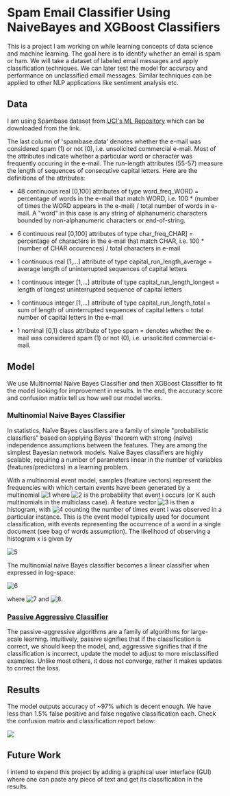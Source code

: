 # Spam Email Classifier Using NaiveBayes and XGBoost Classifiers

This is a project I am working on while learning concepts of data science and machine learning. The goal here is to identify whether an email is spam or ham. We will take a dataset of labeled email messages and apply classification techniques. We can later test the model for accuracy and performance on unclassified email messages. Similar techniques can be applied to other NLP applications like sentiment analysis etc.

## Data

I am using Spambase dataset from [UCI's ML Repository](https://archive.ics.uci.edu/ml/datasets/Spambase) which can be downloaded from the link.

The last column of 'spambase.data' denotes whether the e-mail was considered spam (1) or not (0), i.e. unsolicited commercial e-mail. Most of the attributes indicate whether a particular word or character was frequently occuring in the e-mail. The run-length attributes (55-57) measure the length of sequences of consecutive capital letters. Here are the definitions of the attributes:

- 48 continuous real [0,100] attributes of type word_freq_WORD
= percentage of words in the e-mail that match WORD, i.e. 100 * (number of times the WORD appears in the e-mail) / total number of words in e-mail. A "word" in this case is any string of alphanumeric characters bounded by non-alphanumeric characters or end-of-string.

- 6 continuous real [0,100] attributes of type char_freq_CHAR]
= percentage of characters in the e-mail that match CHAR, i.e. 100 * (number of CHAR occurences) / total characters in e-mail

- 1 continuous real [1,...] attribute of type capital_run_length_average
= average length of uninterrupted sequences of capital letters

- 1 continuous integer [1,...] attribute of type capital_run_length_longest
= length of longest uninterrupted sequence of capital letters

- 1 continuous integer [1,...] attribute of type capital_run_length_total
= sum of length of uninterrupted sequences of capital letters
= total number of capital letters in the e-mail

- 1 nominal {0,1} class attribute of type spam
= denotes whether the e-mail was considered spam (1) or not (0), i.e. unsolicited commercial e-mail.


## Model

We use Multinomial Naive Bayes Classifier and then XGBoost Classifier to fit the model looking for improvement in results. In the end, the accuracy score and confusion matrix tell us how well our model works.

### Multinomial Naive Bayes Classifier

In statistics, Naïve Bayes classifiers are a family of simple "probabilistic classifiers" based on applying Bayes' theorem with strong (naïve) independence assumptions between the features. They are among the simplest Bayesian network models. Naïve Bayes classifiers are highly scalable, requiring a number of parameters linear in the number of variables (features/predictors) in a learning problem.

With a multinomial event model, samples (feature vectors) represent the frequencies with which certain events have been generated by a multinomial ![1](https://bit.ly/3iUg7N5) where  ![2](https://bit.ly/325nawu)  is the probability that event i occurs (or K such multinomials in the multiclass case). A feature vector  ![3](https://bit.ly/2BTlXOq)  is then a histogram, with  ![4](https://bit.ly/2OciP2D)  counting the number of times event i was observed in a particular instance. This is the event model typically used for document classification, with events representing the occurrence of a word in a single document (see bag of words assumption). The likelihood of observing a histogram x is given by

![5](https://bit.ly/328uyre)

The multinomial naïve Bayes classifier becomes a linear classifier when expressed in log-space:

![6](https://bit.ly/3iSX31W)

where  ![7](https://bit.ly/32aakx4)  and  ![8](https://bit.ly/2OflVCW).

### [Passive Aggressive Classifier](http://jmlr.csail.mit.edu/papers/volume7/crammer06a/crammer06a.pdf)
The passive-aggressive algorithms are a family of algorithms for large-scale learning.
Intuitively, passive signifies that if the classification is correct, we should keep the model, and, aggressive signifies that if the classification is incorrect, update the model to adjust to more misclassified examples. Unlike most others, it does not converge, rather it makes updates to correct the loss.

## Results

The model outputs accuracy of ~97% which is decent enough. We have less than 1.5% false positive and false negative classification each. Check the confusion matrix and classification report below:

![](results.png)

## Future Work
I intend to expend this project by adding a graphical user interface (GUI) where one can paste any piece of text and get its classification in the results.
